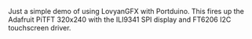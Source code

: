 Just a simple demo of using LovyanGFX with Portduino. This fires up the Adafruit PiTFT 320x240 with the ILI9341 SPI display and FT6206 I2C touchscreen driver.
